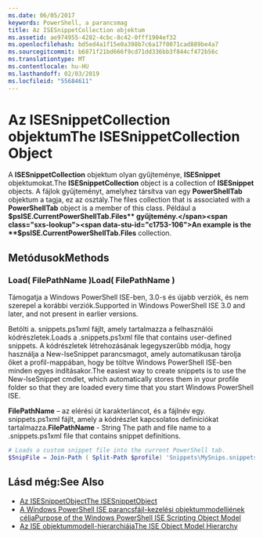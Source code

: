 ```yaml
---
ms.date: 06/05/2017
keywords: PowerShell, a parancsmag
title: Az ISESnippetCollection objektum
ms.assetid: ae974955-4282-4cbc-8c42-0fff1904ef32
ms.openlocfilehash: bd5ed4a1f15e0a398b7c6a17f0071cad889be4a7
ms.sourcegitcommit: b6871f21bd666f9cd71dd336bb3f844cf472b56c
ms.translationtype: MT
ms.contentlocale: hu-HU
ms.lasthandoff: 02/03/2019
ms.locfileid: "55684611"
---
```

# <a name="the-isesnippetcollection-object"></a><span data-ttu-id="c1753-103">Az ISESnippetCollection objektum</span><span class="sxs-lookup"><span data-stu-id="c1753-103">The ISESnippetCollection Object</span></span>

<span data-ttu-id="c1753-104">A **ISESnippetCollection** objektum olyan gyűjteménye, **ISESnippet** objektumokat.</span><span class="sxs-lookup"><span data-stu-id="c1753-104">The **ISESnippetCollection** object is a collection of **ISESnippet** objects.</span></span> <span data-ttu-id="c1753-105">A fájlok gyűjteményt, amelyhez társítva van egy **PowerShellTab** objektum a tagja, ez az osztály.</span><span class="sxs-lookup"><span data-stu-id="c1753-105">The files collection that is associated with a **PowerShellTab** object is a member of this class.</span></span> <span data-ttu-id="c1753-106">Például a **$psISE.CurrentPowerShellTab.Files** gyűjtemény.</span><span class="sxs-lookup"><span data-stu-id="c1753-106">An example is the **$psISE.CurrentPowerShellTab.Files** collection.</span></span>

## <a name="methods"></a><span data-ttu-id="c1753-107">Metódusok</span><span class="sxs-lookup"><span data-stu-id="c1753-107">Methods</span></span>

### <a name="load-filepathname-"></a><span data-ttu-id="c1753-108">Load\( FilePathName \)</span><span class="sxs-lookup"><span data-stu-id="c1753-108">Load\( FilePathName \)</span></span>

<span data-ttu-id="c1753-109">Támogatja a Windows PowerShell ISE-ben, 3.0-s és újabb verziók, és nem szerepel a korábbi verziók.</span><span class="sxs-lookup"><span data-stu-id="c1753-109">Supported in Windows PowerShell ISE 3.0 and later, and not present in earlier versions.</span></span>

<span data-ttu-id="c1753-110">Betölti a. snippets.ps1xml fájlt, amely tartalmazza a felhasználói kódrészletek.</span><span class="sxs-lookup"><span data-stu-id="c1753-110">Loads a .snippets.ps1xml file that contains user-defined snippets.</span></span> <span data-ttu-id="c1753-111">A kódrészletek létrehozásának legegyszerűbb módja, hogy használja a New-IseSnippet parancsmagot, amely automatikusan tárolja őket a profil-mappában, hogy be töltve Windows PowerShell ISE-ben minden egyes indításakor.</span><span class="sxs-lookup"><span data-stu-id="c1753-111">The easiest way to create snippets is to use the New-IseSnippet cmdlet, which automatically stores them in your profile folder so that they are loaded every time that you start Windows PowerShell ISE.</span></span>

<span data-ttu-id="c1753-112">**FilePathName** – az elérési út karakterláncot, és a fájlnév egy. snippets.ps1xml fájlt, amely a kódrészlet kapcsolatos definíciókat tartalmazza.</span><span class="sxs-lookup"><span data-stu-id="c1753-112">**FilePathName** - String The path and file name to a .snippets.ps1xml file that contains snippet definitions.</span></span>

```powershell
# Loads a custom snippet file into the current PowerShell tab.
$SnipFile = Join-Path ( Split-Path $profile) 'Snippets\MySnips.snippets.ps1xml' $psISE.CurrentPowerShellTab.Snippets.Add($SnipPath)
```

## <a name="see-also"></a><span data-ttu-id="c1753-113">Lásd még:</span><span class="sxs-lookup"><span data-stu-id="c1753-113">See Also</span></span>

- [<span data-ttu-id="c1753-114">Az ISESnippetObject</span><span class="sxs-lookup"><span data-stu-id="c1753-114">The ISESnippetObject</span></span>](The-ISESnippetObject.md)
- [<span data-ttu-id="c1753-115">A Windows PowerShell ISE parancsfájl-kezelési objektummodelljének célja</span><span class="sxs-lookup"><span data-stu-id="c1753-115">Purpose of the Windows PowerShell ISE Scripting Object Model</span></span>](Purpose-of-the-Windows-PowerShell-ISE-Scripting-Object-Model.md)
- [<span data-ttu-id="c1753-116">Az ISE objektummodell-hierarchiája</span><span class="sxs-lookup"><span data-stu-id="c1753-116">The ISE Object Model Hierarchy</span></span>](The-ISE-Object-Model-Hierarchy.md)